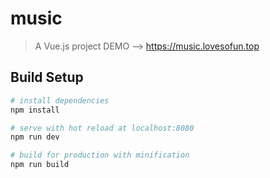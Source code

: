 # music

> A Vue.js project 
DEMO --> https://music.lovesofun.top

## Build Setup

``` bash
# install dependencies
npm install

# serve with hot reload at localhost:8080
npm run dev

# build for production with minification
npm run build
